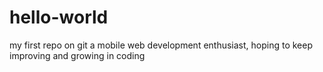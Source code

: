 # hello-world
my first repo on git
a mobile web development enthusiast, hoping to keep improving and growing in coding 
